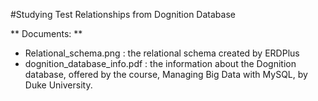 #Studying Test Relationships from Dognition Database 

** Documents: **
- Relational_schema.png : the relational schema created by ERDPlus
- dognition_database_info.pdf : the information about the Dognition database, offered by the course, Managing Big Data with MySQL, by Duke University.
